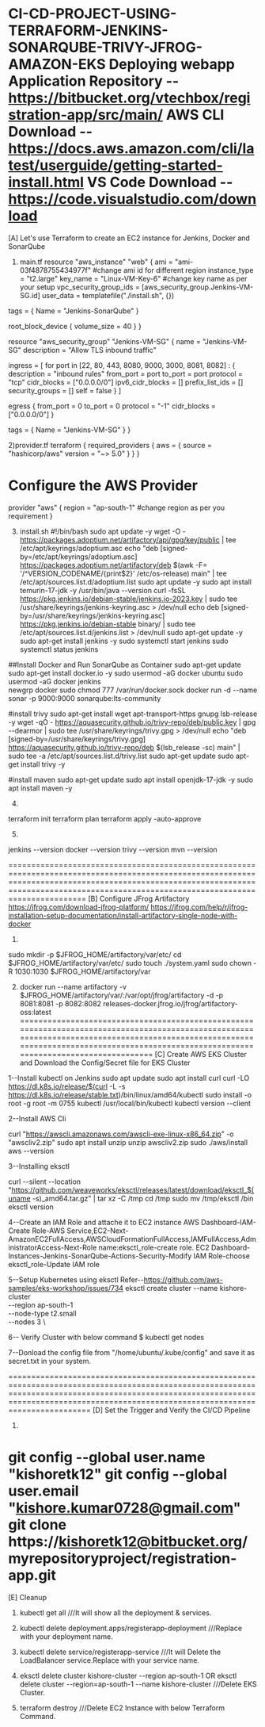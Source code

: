 CI-CD-PROJECT-USING-TERRAFORM-JENKINS-SONARQUBE-TRIVY-JFROG-AMAZON-EKS
Deploying webapp Application
Repository -- https://bitbucket.org/vtechbox/registration-app/src/main/
AWS CLI Download -- https://docs.aws.amazon.com/cli/latest/userguide/getting-started-install.html
VS Code Download -- https://code.visualstudio.com/download
=========================================================================================================================================================================================================================================
[A] Let's use Terraform to create an EC2 instance for Jenkins, Docker and SonarQube

1) main.tf
resource "aws_instance" "web" {
  ami                    = "ami-03f4878755434977f"      #change ami id for different region
  instance_type          = "t2.large"
  key_name               = "Linux-VM-Key-6"              #change key name as per your setup
  vpc_security_group_ids = [aws_security_group.Jenkins-VM-SG.id]
  user_data              = templatefile("./install.sh", {})

  tags = {
    Name = "Jenkins-SonarQube"
  }

  root_block_device {
    volume_size = 40
  }
}

resource "aws_security_group" "Jenkins-VM-SG" {
  name        = "Jenkins-VM-SG"
  description = "Allow TLS inbound traffic"

  ingress = [
    for port in [22, 80, 443, 8080, 9000, 3000, 8081, 8082] : {
      description      = "inbound rules"
      from_port        = port
      to_port          = port
      protocol         = "tcp"
      cidr_blocks      = ["0.0.0.0/0"]
      ipv6_cidr_blocks = []
      prefix_list_ids  = []
      security_groups  = []
      self             = false
    }
  ]

  egress {
    from_port   = 0
    to_port     = 0
    protocol    = "-1"
    cidr_blocks = ["0.0.0.0/0"]
  }

  tags = {
    Name = "Jenkins-VM-SG"
  }
}

2)provider.tf
terraform {
  required_providers {
    aws = {
      source  = "hashicorp/aws"
      version = "~> 5.0"
    }
  }
}
# Configure the AWS Provider
provider "aws" {
  region = "ap-south-1"     #change region as per you requirement
}

3) install.sh
#!/bin/bash
sudo apt update -y
wget -O - https://packages.adoptium.net/artifactory/api/gpg/key/public | tee /etc/apt/keyrings/adoptium.asc
echo "deb [signed-by=/etc/apt/keyrings/adoptium.asc] https://packages.adoptium.net/artifactory/deb $(awk -F= '/^VERSION_CODENAME/{print$2}' /etc/os-release) main" | tee /etc/apt/sources.list.d/adoptium.list
sudo apt update -y
sudo apt install temurin-17-jdk -y
/usr/bin/java --version
curl -fsSL https://pkg.jenkins.io/debian-stable/jenkins.io-2023.key | sudo tee /usr/share/keyrings/jenkins-keyring.asc > /dev/null
echo deb [signed-by=/usr/share/keyrings/jenkins-keyring.asc] https://pkg.jenkins.io/debian-stable binary/ | sudo tee /etc/apt/sources.list.d/jenkins.list > /dev/null
sudo apt-get update -y
sudo apt-get install jenkins -y
sudo systemctl start jenkins
sudo systemctl status jenkins

##Install Docker and Run SonarQube as Container
sudo apt-get update
sudo apt-get install docker.io -y
sudo usermod -aG docker ubuntu
sudo usermod -aG docker jenkins  
newgrp docker
sudo chmod 777 /var/run/docker.sock
docker run -d --name sonar -p 9000:9000 sonarqube:lts-community

#install trivy
sudo apt-get install wget apt-transport-https gnupg lsb-release -y
wget -qO - https://aquasecurity.github.io/trivy-repo/deb/public.key | gpg --dearmor | sudo tee /usr/share/keyrings/trivy.gpg > /dev/null
echo "deb [signed-by=/usr/share/keyrings/trivy.gpg] https://aquasecurity.github.io/trivy-repo/deb $(lsb_release -sc) main" | sudo tee -a /etc/apt/sources.list.d/trivy.list
sudo apt-get update
sudo apt-get install trivy -y

#install maven
sudo apt-get update
sudo apt install openjdk-17-jdk -y
sudo apt install maven -y

4)
terraform init
terraform plan
terraform apply -auto-approve

5)
jenkins --version
docker --version
trivy --version
mvn --version

=========================================================================================================================================================================================================================================
[B] Configure JFrog Artifactory
https://jfrog.com/download-jfrog-platform/
https://jfrog.com/help/r/jfrog-installation-setup-documentation/install-artifactory-single-node-with-docker

1) 
sudo mkdir -p $JFROG_HOME/artifactory/var/etc/
cd $JFROG_HOME/artifactory/var/etc/
sudo touch ./system.yaml
sudo chown -R 1030:1030 $JFROG_HOME/artifactory/var

2) docker run --name artifactory -v $JFROG_HOME/artifactory/var/:/var/opt/jfrog/artifactory -d -p 8081:8081 -p 8082:8082 releases-docker.jfrog.io/jfrog/artifactory-oss:latest
=========================================================================================================================================================================================================================================
[C] Create AWS EKS Cluster and Download the Config/Secret file for EKS Cluster 

1--Install kubectl on Jenkins
 sudo apt update
 sudo apt install curl
 curl -LO https://dl.k8s.io/release/$(curl -L -s https://dl.k8s.io/release/stable.txt)/bin/linux/amd64/kubectl
 sudo install -o root -g root -m 0755 kubectl /usr/local/bin/kubectl
 kubectl version --client

2--Install AWS Cli

curl "https://awscli.amazonaws.com/awscli-exe-linux-x86_64.zip" -o "awscliv2.zip"
sudo apt install unzip
unzip awscliv2.zip
sudo ./aws/install
aws --version

3--Installing  eksctl

curl --silent --location "https://github.com/weaveworks/eksctl/releases/latest/download/eksctl_$(uname -s)_amd64.tar.gz" | tar xz -C /tmp
cd /tmp
sudo mv /tmp/eksctl /bin
eksctl version

4--Create an IAM Role and attache it to EC2 instance
AWS Dashboard-IAM-Create Role-AWS Service,EC2-Next-AmazonEC2FullAccess,AWSCloudFormationFullAccess,IAMFullAccess,AdministratorAccess-Next-Role name:eksctl_role-create role.
EC2 Dashboard-Instances-Jenkins-SonarQube-Actions-Security-Modify IAM Role-choose eksctl_role-Update IAM role

5--Setup Kubernetes using eksctl
Refer--https://github.com/aws-samples/eks-workshop/issues/734
eksctl create cluster --name kishore-cluster \
--region ap-south-1 \
--node-type t2.small \
--nodes 3 \

6-- Verify Cluster with below command
$ kubectl get nodes

7--Donload the config file from "/home/ubuntu/.kube/config" and save it as secret.txt in your system.

==========================================================================================================================================================================================================================================
[D] Set the Trigger and Verify the CI/CD Pipeline

1)
git config --global user.name "kishoretk12"
git config --global user.email "kishore.kumar0728@gmail.com"
git clone https://kishoretk12@bitbucket.org/myrepositoryproject/registration-app.git
==========================================================================================================================================================================================================================================
[E] Cleanup

1) kubectl get all    ///It will show all the deployment & services.

2) kubectl delete deployment.apps/registerapp-deployment          ///Replace with your deployment name.

3) kubectl delete service/registerapp-service                     ///It will Delete the LoadBalancer service.Replace with your service name.

4) eksctl delete cluster kishore-cluster --region ap-south-1     OR    eksctl delete cluster --region=ap-south-1 --name kishore-cluster      ///Delete EKS Cluster.

5) terraform destroy                         ///Delete EC2 Instance with below Terraform Command.
